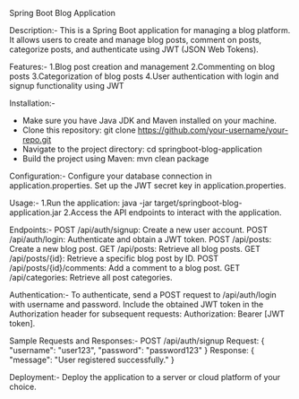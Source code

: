 Spring Boot Blog Application 

Description:-
This is a Spring Boot application for managing a blog platform. It allows users to create and manage blog posts, comment on posts, categorize posts, and authenticate using JWT (JSON Web Tokens).

Features:-
1.Blog post creation and management
2.Commenting on blog posts
3.Categorization of blog posts
4.User authentication with login and signup functionality using JWT

Installation:-
- Make sure you have Java JDK and Maven installed on your machine.
- Clone this repository:
git clone https://github.com/your-username/your-repo.git
- Navigate to the project directory:
cd springboot-blog-application
- Build the project using Maven:
mvn clean package

Configuration:-
Configure your database connection in application.properties.
Set up the JWT secret key in application.properties.

Usage:-
1.Run the application:
java -jar target/springboot-blog-application.jar
2.Access the API endpoints to interact with the application.

Endpoints:-
POST /api/auth/signup: Create a new user account.
POST /api/auth/login: Authenticate and obtain a JWT token.
POST /api/posts: Create a new blog post.
GET /api/posts: Retrieve all blog posts.
GET /api/posts/{id}: Retrieve a specific blog post by ID.
POST /api/posts/{id}/comments: Add a comment to a blog post.
GET /api/categories: Retrieve all post categories.

Authentication:-
To authenticate, send a POST request to /api/auth/login with username and password.
Include the obtained JWT token in the Authorization header for subsequent requests: Authorization: Bearer [JWT token].

Sample Requests and Responses:-
POST /api/auth/signup
Request:
{
  "username": "user123",
  "password": "password123"
}
Response:
{
  "message": "User registered successfully."
}

Deployment:-
Deploy the application to a server or cloud platform of your choice.
